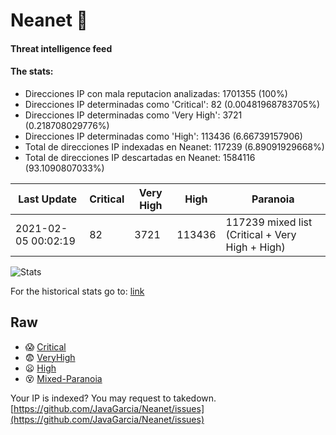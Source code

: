 # Neanet :hocho:
#### Threat intelligence feed
#### The stats:

- Direcciones IP con mala reputacion analizadas: 1701355 (100%)
- Direcciones IP determinadas como 'Critical':  82 (0.00481968783705%)
- Direcciones IP determinadas como 'Very High':  3721 (0.218708029776%)
- Direcciones IP determinadas como 'High':  113436 (6.66739157906)
- Total de direcciones IP indexadas en Neanet:  117239 (6.89091929668%)
- Total de direcciones IP descartadas en Neanet:  1584116 (93.1090807033%)

| Last Update | Critical | Very High | High | Paranoia |
| --- | --- | --- | --- | --- |
| 2021-02-05 00:02:19 | 82 | 3721 | 113436 | 117239 mixed list (Critical + Very High + High)|

![Stats](https://docs.google.com/spreadsheets/d/e/2PACX-1vSnaNMIXVabIpDJjufMlzH7poXnshF3mgd8Is1g9ytUEzVsP5my4Trn8f-xkoLLQ38xpL3HtmUexLo6/pubchart?oid=501124687&format=image)

For the historical stats go to: [link](/stats.csv)
## Raw
- :scream: [Critical](https://raw.githubusercontent.com/JavaGarcia/Neanet/master/blacklists/neanet_critical.txt)
- :fearful: [VeryHigh](https://raw.githubusercontent.com/JavaGarcia/Neanet/master/blacklists/neanet_veryHigh.txtt)
- :frowning: [High](https://raw.githubusercontent.com/JavaGarcia/Neanet/master/blacklists/neanet_high.txt)
- :dizzy_face: [Mixed-Paranoia](https://raw.githubusercontent.com/JavaGarcia/Neanet/master/blacklists/neanet_all.txt)


Your IP is indexed? You may request to takedown. [https://github.com/JavaGarcia/Neanet/issues](https://github.com/JavaGarcia/Neanet/issues)































































































































































































































































































































































































































































































































































































































































































































































































































































































































































































































































































































































































































































































































































































































































































































































































































































































































































































































































































































































































































































































































































































































































































































































































































































































































































































































































































































































































































































































































































































































































































































































































































































































































































































































































































































































































































































































































































































































































































































































































































































































































